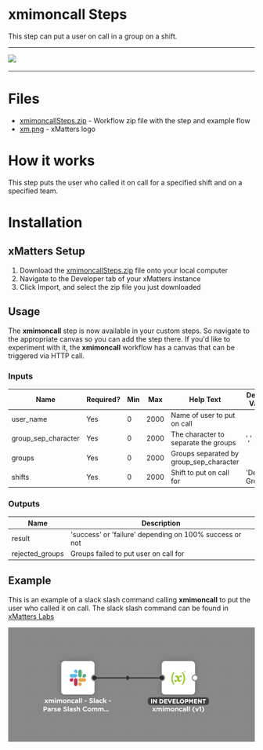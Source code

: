 # xmimoncall Steps

This step can put a user on call in a group on a shift.


---------

<kbd>
  <img src="https://github.com/xmatters/xMatters-Labs/raw/master/media/disclaimer.png">
</kbd>

---------

# Files

* [xmimoncallSteps.zip](xmimoncallSteps.zip) - Workflow zip file with the step and example flow
* [xm.png](/xm.png) - xMatters logo

# How it works
This step puts the user who called it on call for a specified shift and on a specified team.


# Installation

## xMatters Setup
1. Download the [xmimoncallSteps.zip](xmimoncallSteps.zip) file onto your local computer
2. Navigate to the Developer tab of your xMatters instance
3. Click Import, and select the zip file you just downloaded


## Usage
The **xmimoncall** step is now available in your custom steps. So navigate to the appropriate canvas so you can add the step there. If you'd like to experiment with it, the **xmimoncall** workflow has a canvas that can be triggered via HTTP call. 

### Inputs
| Name  | Required? | Min | Max | Help Text | Default Value | Multiline |
| ----- | ----------| --- | --- | --------- | ------------- | --------- |
| user_name  | Yes | 0 | 2000 | Name of user to put on call  | | No |
| group_sep_character  | Yes | 0 | 2000 | The character to separate the groups | ',' | No |
| groups  | Yes | 0 | 2000 | Groups separated by group_sep_character | | No |
| shifts  | Yes | 0 | 2000 | Shift to put on call for | 'Default Group' | No |


### Outputs

| Name | Description |
| ---- | ----------  |
| result | 'success' or 'failure' depending on 100% success or not |
| rejected_groups | Groups failed to put user on call for |


## Example
This is an example of a slack slash command calling **xmimoncall** to put the user who called it on call. The slack slash command can be found in [xMatters Labs](https://github.com/xmatters/xMatters-Labs-Flow-Steps)

<kbd>
	<img src="/media/ExampleFlow.png">
</kbd>

